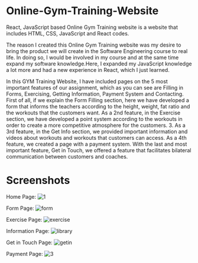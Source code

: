 
# Online-Gym-Training-Website

React, JavaScript based Online Gym Training website is a website that includes HTML, CSS, JavaScript and React codes.

 The reason I created this Online Gym Training website was my desire to bring the product we will create in the Software Engineering course to real life. In doing so, I would be involved in my course and at the same time expand my software knowledge.Here, I expanded my JavaScript knowledge a lot more and had a new experience in React, which I just learned.

In this GYM Training Website, I have included pages on the 5 most important features of our assignment, which as you can see are Filling in Forms, Exercising, Getting Information, Payment System and Contacting. First of all, if we explain the Form Filling section, here we have developed a form that informs the teachers according to the height, weight, fat ratio and the workouts that the customers want. As a 2nd feature, in the Exercise section, we have developed a point system according to the workouts in order to create a more competitive atmosphere for the customers. 3. As a 3rd feature, in the Get Info section, we provided important information and videos about workouts and workouts that customers can access. As a 4th feature, we created a page with a payment system. With the last and most important feature, Get in Touch, we offered a feature that facilitates bilateral communication between customers and coaches.


# Screenshots

Home Page:
![1](https://user-images.githubusercontent.com/82098410/233444377-dc68325c-f033-4d0e-abbc-7408554f3e11.PNG)

Form Page:
![form](https://github.com/memodesen/OnlineGymTraining/assets/82098410/5ce55ea8-bca7-4ea6-b9f1-93d8fbb7200c)


Exercise Page:
![exercise](https://github.com/memodesen/OnlineGymTraining/assets/82098410/8872e89d-6008-4f96-8a33-214b92057322)

Information Page:
![library](https://github.com/memodesen/OnlineGymTraining/assets/82098410/69f5df11-ff07-4159-8161-9fd68e3aac06)

Get in Touch Page:
![getin](https://github.com/memodesen/OnlineGymTraining/assets/82098410/cb4886df-22c0-4db8-a23e-580fe5d1d141)

Payment Page:
![3](https://user-images.githubusercontent.com/82098410/233444479-38d7a8a7-b4ad-420e-9c51-14ab22d0f0e4.PNG)

